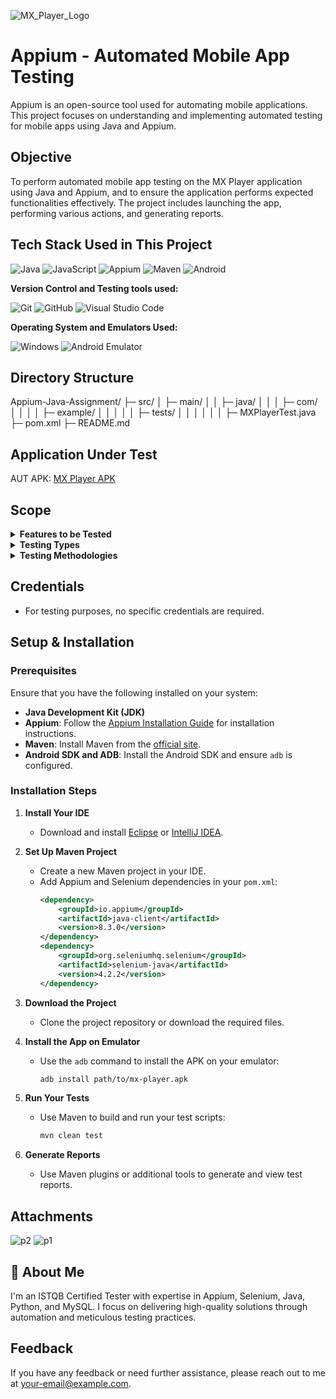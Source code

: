 ![MX_Player_Logo](https://github.com/user-attachments/assets/cb8eee16-42b1-4817-ba58-3d6aa2c0aa40)

# Appium - Automated Mobile App Testing

Appium is an open-source tool used for automating mobile applications. This project focuses on understanding and implementing automated testing for mobile apps using Java and Appium.

## Objective

To perform automated mobile app testing on the MX Player application using Java and Appium, and to ensure the application performs expected functionalities effectively. The project includes launching the app, performing various actions, and generating reports.

## Tech Stack Used in This Project

<img alt="Java" src="https://img.shields.io/badge/Java-007396?logo=java&logoColor=white&style=flat" />
<img alt="JavaScript" src="https://img.shields.io/badge/JavaScript-F7DF1E?logo=javascript&logoColor=white&style=flat" />
<img alt="Appium" src="https://img.shields.io/badge/Appium-472E7C?logo=appium&logoColor=white&style=flat" />
<img alt="Maven" src="https://img.shields.io/badge/Maven-C71A36?logo=apache-maven&logoColor=white&style=flat" />
<img alt="Android" src="https://img.shields.io/badge/Android-3DDC84?logo=android&logoColor=white&style=flat" />

**Version Control and Testing tools used:**

<img alt="Git" src="https://img.shields.io/badge/Git-F05032?logo=git&logoColor=white&style=flat" />
<img alt="GitHub" src="https://img.shields.io/badge/GitHub-181717?logo=github&logoColor=white&style=flat" />
<img alt="Visual Studio Code" src="https://img.shields.io/badge/Visual%20Studio%20Code-007ACC?logo=visual-studio-code&logoColor=white&style=flat" />

**Operating System and Emulators Used:**

<img alt="Windows" src="https://img.shields.io/badge/Windows-00ADEF?logo=windows&logoColor=white&style=flat" />
<img alt="Android Emulator" src="https://img.shields.io/badge/Android%20Emulator-3DDC84?logo=android&logoColor=white&style=flat" />

## Directory Structure
Appium-Java-Assignment/
├─ src/
│  ├─ main/
│  │  ├─ java/
│  │  │  ├─ com/
│  │  │  │  ├─ example/
│  │  │  │  │  ├─ tests/
│  │  │  │  │  │  ├─ MXPlayerTest.java
├─ pom.xml
├─ README.md

## Application Under Test 

AUT APK: [MX Player APK](https://apkpure.com/mx-player/com.mxtech.videoplayer.ad)

## Scope 
<details>
<summary><strong>Features to be Tested</strong></summary>

- Launch Application
- Perform Touch Actions
- Tap and Click Actions
- Scroll Actions
- Drag and Drop Actions
- Send Keys
- Open Notifications
- Click on Battery Saver
- Enable and Disable Battery Saver
- Switch to Another Application
- Copy Text from Another App
- Return to MX Player App
- Navigate to Home Screen

</details>

<details>
<summary><strong>Testing Types</strong></summary>

- Functional Testing
- Usability Testing
- Compatibility Testing

</details>

<details>
<summary><strong>Testing Methodologies</strong></summary>

- Black-box Testing
- Exploratory Testing
- Integration Testing
- End-to-End Testing

</details>

## Credentials
- For testing purposes, no specific credentials are required.

## Setup & Installation

### Prerequisites

Ensure that you have the following installed on your system:
- **Java Development Kit (JDK)**
- **Appium**: Follow the [Appium Installation Guide](http://appium.io/docs/en/about-appium/intro/) for installation instructions.
- **Maven**: Install Maven from the [official site](https://maven.apache.org/download.cgi).
- **Android SDK and ADB**: Install the Android SDK and ensure `adb` is configured.

### Installation Steps

1. **Install Your IDE**
   - Download and install [Eclipse](https://www.eclipse.org/downloads/) or [IntelliJ IDEA](https://www.jetbrains.com/idea/).

2. **Set Up Maven Project**
   - Create a new Maven project in your IDE.
   - Add Appium and Selenium dependencies in your `pom.xml`:
     ```xml
     <dependency>
         <groupId>io.appium</groupId>
         <artifactId>java-client</artifactId>
         <version>8.3.0</version>
     </dependency>
     <dependency>
         <groupId>org.seleniumhq.selenium</groupId>
         <artifactId>selenium-java</artifactId>
         <version>4.2.2</version>
     </dependency>
     ```

3. **Download the Project**
   - Clone the project repository or download the required files.

4. **Install the App on Emulator**
   - Use the `adb` command to install the APK on your emulator:
     ```bash
     adb install path/to/mx-player.apk
     ```

5. **Run Your Tests**
   - Use Maven to build and run your test scripts:
     ```bash
     mvn clean test
     ```

6. **Generate Reports**
   - Use Maven plugins or additional tools to generate and view test reports.

## Attachments
![p2](https://github.com/user-attachments/assets/511e2a17-73ec-4c4e-99e4-89cff5d5a086)
![p1](https://github.com/user-attachments/assets/924101c8-2d92-4ced-a045-af62498aeccb)


## 🚀 About Me

I'm an ISTQB Certified Tester with expertise in Appium, Selenium, Java, Python, and MySQL. I focus on delivering high-quality solutions through automation and meticulous testing practices.

## Feedback

If you have any feedback or need further assistance, please reach out to me at [your-email@example.com](mailto:your-email@example.com).
